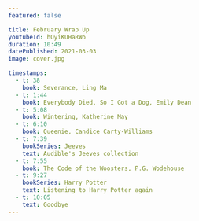 ```yaml
---
featured: false

title: February Wrap Up
youtubeId: hOyiKUHaRWo
duration: 10:49
datePublished: 2021-03-03
image: cover.jpg

timestamps:
  - t: 38
    book: Severance, Ling Ma
  - t: 1:44
    book: Everybody Died, So I Got a Dog, Emily Dean
  - t: 5:08
    book: Wintering, Katherine May
  - t: 6:10
    book: Queenie, Candice Carty-Williams
  - t: 7:39
    bookSeries: Jeeves
    text: Audible's Jeeves collection
  - t: 7:55
    book: The Code of the Woosters, P.G. Wodehouse
  - t: 9:27
    bookSeries: Harry Potter
    text: Listening to Harry Potter again
  - t: 10:05
    text: Goodbye
---
```

